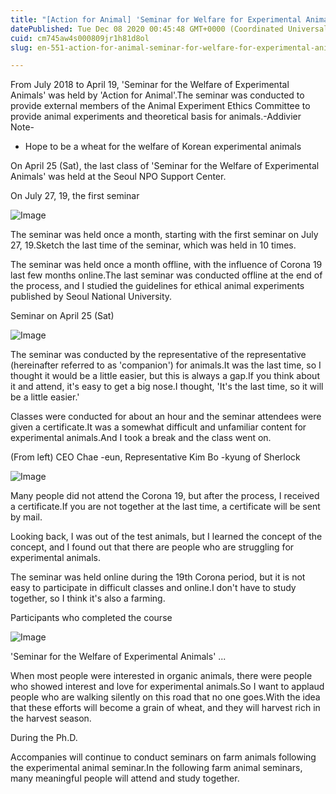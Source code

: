 ```yaml
---
title: "[Action for Animal] 'Seminar for Welfare for Experimental Animals' Last time sketch"
datePublished: Tue Dec 08 2020 00:45:48 GMT+0000 (Coordinated Universal Time)
cuid: cm745aw4s000809jr1h81d8ol
slug: en-551-action-for-animal-seminar-for-welfare-for-experimental-animals-last-time-sketch

---
```



From July 2018 to April 19, 'Seminar for the Welfare of Experimental Animals' was held by 'Action for Animal'.The seminar was conducted to provide external members of the Animal Experiment Ethics Committee to provide animal experiments and theoretical basis for animals.-Addivier Note-

- Hope to be a wheat for the welfare of Korean experimental animals

On April 25 (Sat), the last class of 'Seminar for the Welfare of Experimental Animals' was held at the Seoul NPO Support Center.

On July 27, 19, the first seminar

![Image](https://cdn.hashnode.com/res/hashnode/image/upload/v1739499849852/78c428b4-77bd-4b26-8fd5-7ee5508b4102.jpeg)

The seminar was held once a month, starting with the first seminar on July 27, 19.Sketch the last time of the seminar, which was held in 10 times.

The seminar was held once a month offline, with the influence of Corona 19 last few months online.The last seminar was conducted offline at the end of the process, and I studied the guidelines for ethical animal experiments published by Seoul National University.

Seminar on April 25 (Sat)

![Image](https://cdn.hashnode.com/res/hashnode/image/upload/v1739499852158/f043e5e1-1895-4c20-b4b9-630e6a6a7442.jpeg)

The seminar was conducted by the representative of the representative (hereinafter referred to as 'companion') for animals.It was the last time, so I thought it would be a little easier, but this is always a gap.If you think about it and attend, it's easy to get a big nose.I thought, 'It's the last time, so it will be a little easier.'

Classes were conducted for about an hour and the seminar attendees were given a certificate.It was a somewhat difficult and unfamiliar content for experimental animals.And I took a break and the class went on.

(From left) CEO Chae -eun, Representative Kim Bo -kyung of Sherlock

![Image](https://cdn.hashnode.com/res/hashnode/image/upload/v1739499854339/3f09255d-822c-40b7-9a35-25766a823cb6.jpeg)

Many people did not attend the Corona 19, but after the process, I received a certificate.If you are not together at the last time, a certificate will be sent by mail.

Looking back, I was out of the test animals, but I learned the concept of the concept, and I found out that there are people who are struggling for experimental animals.

The seminar was held online during the 19th Corona period, but it is not easy to participate in difficult classes and online.I don't have to study together, so I think it's also a farming.

Participants who completed the course

![Image](https://cdn.hashnode.com/res/hashnode/image/upload/v1739499856194/7dacc0f8-c1a4-45f5-a647-834fe550c0d8.jpeg)

'Seminar for the Welfare of Experimental Animals' ...

When most people were interested in organic animals, there were people who showed interest and love for experimental animals.So I want to applaud people who are walking silently on this road that no one goes.With the idea that these efforts will become a grain of wheat, and they will harvest rich in the harvest season.

During the Ph.D.

Accompanies will continue to conduct seminars on farm animals following the experimental animal seminar.In the following farm animal seminars, many meaningful people will attend and study together.